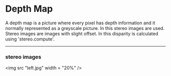 # Depth Map

A depth map is a picture where every pixel has depth information and it normally represented as a greyscale picture. In this stereo images are used. Stereo images are  images with slight offset. In this disparity is calculated using 'stereo.compute'.

---

### stereo images

<img src "left.jpg" width = "20%" />

